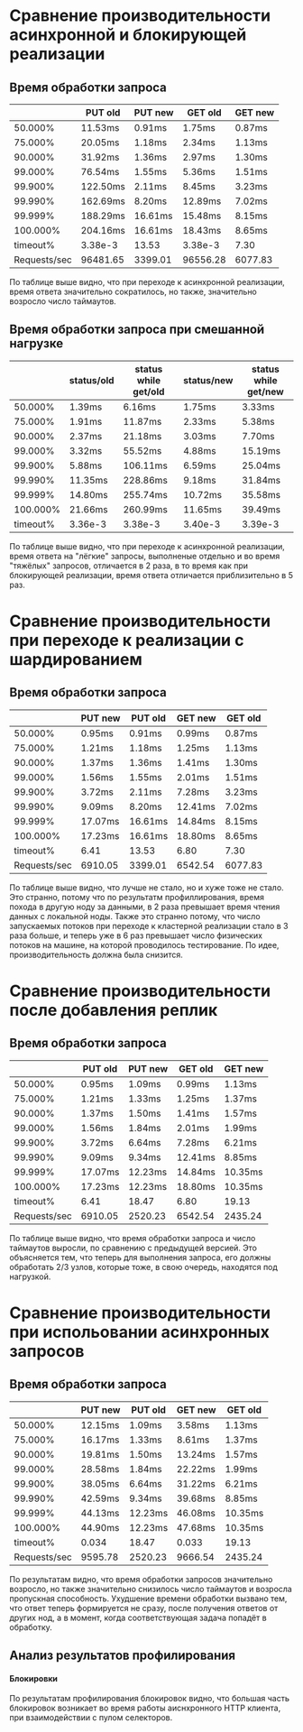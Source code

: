 # Сравнение производительности асинхронной и блокирующей реализации

## Время обработки запроса

|          | PUT old         | PUT new        | GET old        | GET new         |
|----------|---------        |---------       |---------       |---------        |
| 50.000%  |    11.53ms      |     0.91ms     |    1.75ms      |       0.87ms    |
| 75.000%  |    20.05ms      |     1.18ms     |    2.34ms      |       1.13ms    |
| 90.000%  |    31.92ms      |     1.36ms     |    2.97ms      |       1.30ms    |
| 99.000%  |    76.54ms      |     1.55ms     |    5.36ms      |       1.51ms    |
| 99.900%  |   122.50ms      |     2.11ms     |    8.45ms      |       3.23ms    |
| 99.990%  |   162.69ms      |     8.20ms     |   12.89ms      |       7.02ms    |
| 99.999%  |   188.29ms      |    16.61ms     |   15.48ms      |       8.15ms    |
| 100.000% |   204.16ms      |    16.61ms     |   18.43ms      |       8.65ms    |
| timeout% |   3.38e-3       |       13.53    |    3.38e-3     |       7.30      |
|Requests/sec|  96481.65     |   3399.01      |  96556.28      |     6077.83     |
                                               
По таблице выше видно, что при переходе к асинхронной реализации, время ответа значительно 
сократилось, но также, значительно возросло число таймаутов. 

## Время обработки запроса при смешанной нагрузке
            
|          | status/old | status while get/old | status/new | status while get/new |
|----------|---------   |---------             |---------   |---------             |
| 50.000%  |   1.39ms   |    6.16ms            |   1.75ms   |     3.33ms           |
| 75.000%  |   1.91ms   |   11.87ms            |   2.33ms   |     5.38ms           |
| 90.000%  |   2.37ms   |   21.18ms            |   3.03ms   |     7.70ms           |
| 99.000%  |   3.32ms   |   55.52ms            |   4.88ms   |    15.19ms           |
| 99.900%  |   5.88ms   |  106.11ms            |   6.59ms   |    25.04ms           |
| 99.990%  |  11.35ms   |  228.86ms            |   9.18ms   |    31.84ms           |
| 99.999%  |  14.80ms   | 255.74ms             |  10.72ms   |    35.58ms           |
| 100.000% |  21.66ms   | 260.99ms             |  11.65ms   |    39.49ms           |
| timeout% |  3.36e-3   |   3.38e-3            |  3.40e-3   |    3.39e-3           |

По таблице выше видно, что при переходе к асинхронной реализации, время ответа на
"лёгкие" запросы, выполненые отдельно и во время "тяжёлых" запросов, отличается
в 2 раза, в то время как  при блокирующей реализации, время ответа отличается приблизительно в 5 раз.

 

# Сравнение производительности при переходе к реализации с шардированием

## Время обработки запроса

|          | PUT new         | PUT old        | GET new        | GET old         |
|----------|---------        |---------       |---------       |---------        |
| 50.000%  |    0.95ms       |     0.91ms     |    0.99ms      |       0.87ms    |
| 75.000%  |    1.21ms       |     1.18ms     |    1.25ms      |       1.13ms    |
| 90.000%  |    1.37ms       |     1.36ms     |    1.41ms      |       1.30ms    |
| 99.000%  |    1.56ms       |     1.55ms     |    2.01ms      |       1.51ms    |
| 99.900%  |    3.72ms       |     2.11ms     |    7.28ms      |       3.23ms    |
| 99.990%  |    9.09ms       |     8.20ms     |   12.41ms      |       7.02ms    |
| 99.999%  |   17.07ms       |    16.61ms     |   14.84ms      |       8.15ms    |
| 100.000% |   17.23ms       |    16.61ms     |   18.80ms      |       8.65ms    |
| timeout% |     6.41        |       13.53    |    6.80        |       7.30      |
|Requests/sec|     6910.05   |     3399.01    |    6542.54     |       6077.83   |

По таблице выше видно, что лучше не стало, но и хуже тоже не стало.
Это странно, потому что по результатм профиллирования, время похода в другую ноду
за данными, в 2 раза превышает время чтения данных с локальной ноды.
Также это странно потому, что число запускаемых потоков при переходе к кластерной реализации
стало в 3 раза больше, и теперь уже в 6 раз превышает число физических потоков
на машине, на которой проводилось тестирование. По идее, производительность должна
была снизится.  

# Сравнение производительности после добавления реплик

## Время обработки запроса

|          | PUT old         | PUT new        | GET old        | GET new         |
|----------|---------        |---------       |---------       |---------        |
| 50.000%  |    0.95ms       |      1.09ms    |    0.99ms      |      1.13ms     |
| 75.000%  |    1.21ms       |      1.33ms    |    1.25ms      |      1.37ms     |
| 90.000%  |    1.37ms       |      1.50ms    |    1.41ms      |      1.57ms     |
| 99.000%  |    1.56ms       |      1.84ms    |    2.01ms      |      1.99ms     |
| 99.900%  |    3.72ms       |      6.64ms    |    7.28ms      |      6.21ms     |
| 99.990%  |    9.09ms       |      9.34ms    |   12.41ms      |      8.85ms     |
| 99.999%  |   17.07ms       |     12.23ms    |   14.84ms      |      10.35ms    |
| 100.000% |   17.23ms       |     12.23ms    |   18.80ms      |      10.35ms    |
| timeout% |     6.41        |     18.47      |    6.80        |     19.13       |
|Requests/sec|     6910.05   |     2520.23    |    6542.54     |       2435.24   |   
 
По таблице выше видно, что время обработки запроса и число таймаутов выросли, по сравнению с предыдущей версией.
Это объясняется тем, что теперь для выполнения запроса, его должны обработать 2/3 узлов,
которые тоже, в свою очередь, находятся под нагрузкой.   

# Сравнение производительности при испольовании асинхронных запросов

## Время обработки запроса

|          | PUT new         | PUT old        | GET new        | GET old         |
|----------|---------        |---------       |---------       |---------        |
| 50.000%  | 12.15ms         |      1.09ms    |    3.58ms      |      1.13ms     |
| 75.000%  | 16.17ms         |      1.33ms    |    8.61ms      |      1.37ms     |
| 90.000%  | 19.81ms         |      1.50ms    |   13.24ms      |      1.57ms     |
| 99.000%  | 28.58ms         |      1.84ms    |   22.22ms      |      1.99ms     |
| 99.900%  | 38.05ms         |      6.64ms    |   31.22ms      |      6.21ms     |
| 99.990%  | 42.59ms         |      9.34ms    |   39.68ms      |      8.85ms     |
| 99.999%  | 44.13ms         |     12.23ms    |   46.08ms      |      10.35ms    |
| 100.000% | 44.90ms         |     12.23ms    |   47.68ms      |      10.35ms    |
| timeout% |    0.034        |     18.47      |    0.033       |      19.13      |
|Requests/sec|      9595.78  |    2520.23     |    9666.54     |      2435.24    |

По результатам видно, что время обработки запросов значительно возросло, но также
значительно снизилось число таймаутов и возросла пропускная способность.
Ухудшение времени обработки  вызвано тем, что ответ теперь формируется не сразу, после
получения ответов от других нод, а в момент, когда соответствующая задача попадёт в обработку.

## Анализ результатов профилирования

#### Блокировки 
 По результатам профилирования блокировок видно, что большая часть блокировок возникает 
 во время работы аиснхронного HTTP клиента, при взаимодействии с пулом селекторов.
